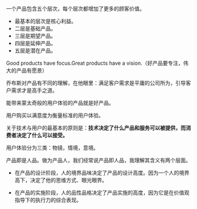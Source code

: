 一个产品包含五个层次，每个层次都增加了更多的顾客价值。

- 最基本的层次是核心利益。
- 二层是基础产品。
- 三层是期望产品。
- 四层是延伸产品。
- 五层是潜在产品。

Good products have focus.Great products have a vision.（好产品要专注，伟大的产品有愿景）

乔布斯对产品有不同的理解，在他眼里：满足客户需求是平庸的公司所为，引导客户需求才是高手之道。

能带来蒙太奇般的用户体验的产品就是好产品。

用户购买以满意度为衡量标准的用户体验。

关于技术与用户的最基本的原则是：**技术决定了什么产品和服务可以被提供，而消费者决定了什么可以接受。**

用户体验分为三类：物镜，情境，意境。

产品即是人品。做为产品人，我们经常说产品即人品，我理解其含义有两个层面。

- 在产品的设计阶段，人的境界品味决定了产品的设计高度。因为一个人的境界高下，决定了他的思维方式、眼光眼界。

- 在产品的实施阶段，人的品性品格决定了产品实施的高度，因为它是在价值观指导下的执行力的综合表现。